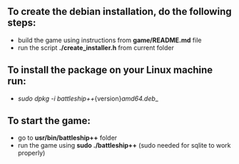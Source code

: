 ## To create the debian installation, do the following steps:
* build the game using instructions from **game/README.md** file
* run the script **./create_installer.h** from current folder

## To install the package on your Linux machine run:
* _sudo dpkg -i battleship++_{version}_amd64.deb__

## To start the game:
* go to __usr/bin/battleship++__ folder
* run the game using __sudo ./battleship++__ (sudo needed for sqlite to work properly)

